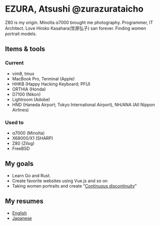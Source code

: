 # EZURA, Atsushi @zurazurataicho
Z80 is my origin. Minolta α7000 brought me photography. Programmer, IT Architect. Love Hiroko Kasahara(笠原弘子) san forever. Finding women portrait models.

## Items & tools
### Current
- vim8, tmux
- MacBook Pro, Terminal (Apple)
- HHKB (Happy Hacking Keyboard; PFU)
- ORTHIA (Honda)
- D7100 (Nikon)
- Lightroom (Adobe)
- HND (Haneda Airport; Tokyo International Airport), NH/ANA (All Nippon Airlines)
### Used to
- α7000 (Minolta) 
- X68000/X1 (SHARP)
- Z80 (Zilog)
- FreeBSD

## My goals
- Learn Go and Rust.
- Create favorite websites using Vue.js and so on
- Taking women portraits and create "[Continuous discontinuity](https://www.lensculture.com/atsushi-ezura)"

## My resumes
- [English](https://github.com/zurazurataicho/resume/blob/master/README_en.md)
- [Japanese](https://github.com/zurazurataicho/resume/blob/master/README.md)
